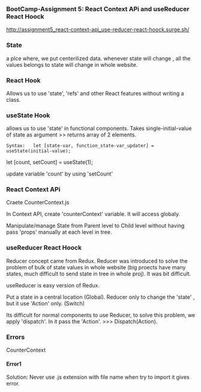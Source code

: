 ### BootCamp-Assignment 5: React Context APi and useReducer React Hoock
 
 http://assignment5_react-context-api_use-reducer-react-hoock.surge.sh/
 
 
 ### State

  a plce where, we put centerilized data. whenever state will change , all the values belongs to state will change in whole website. 


 ### React Hook

   Allows us to use 'state', 'refs' and other React features without writing a class.

 
 ### useState Hook

  allows us to use 'state' in functional components. Takes single-initial-value of state as argument >> returns array of 2 elements. 

    Syntax:   let [state-var, function_state-var_updater] = useState(initial-value);
  
  let [count, setCount] = useState(1);
  
  update variable 'count' by using 'setCount' 


 ### React Context APi 

  Craete CounterContext.js 

  In Context API, create 'counterContext' variable. It will access globaly.  
  
  Manipulate/manage State from Parent level to Child level without having pass 'props' manually at each level  in tree.

 
 ### useReducer React Hoock

  Reducer concept came from Redux. Reducer was introduced to solve the problem of bulk of state values in whole website (big proects have many states, much difficult to send state in tree in whole proj). It was bit difficult.

  useReducer is easy version of Redux.

  Put a state in  a central location (Global). 
  Reducer only to change the 'state' , but it use 'Action' only. (Switch)

  Its difficult for normal components to use Reducer, to solve this problem, we apply 'dispatch'. In it pass the 'Action'. >>> Dispatch(Action). 

  

 ### Errors
  
  CounterContext
  #### Error1
   Solution: Never use .js extension with file name when try to import it gives error.

